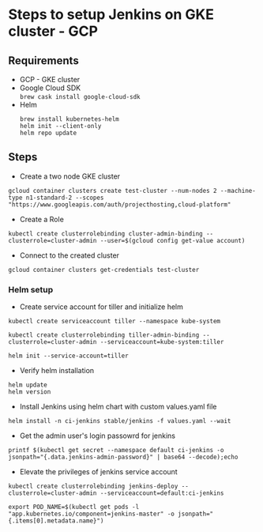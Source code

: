 # Steps to setup Jenkins on GKE cluster - GCP

## Requirements

- GCP - GKE cluster
- Google Cloud SDK  
  `brew cask install google-cloud-sdk`
- Helm
  ```
  brew install kubernetes-helm
  helm init --client-only
  helm repo update
  ```

## Steps

- Create a two node GKE cluster

```
gcloud container clusters create test-cluster --num-nodes 2 --machine-type n1-standard-2 --scopes "https://www.googleapis.com/auth/projecthosting,cloud-platform"
```

- Create a Role

```
kubectl create clusterrolebinding cluster-admin-binding --clusterrole=cluster-admin --user=$(gcloud config get-value account)
```

- Connect to the created cluster

```
gcloud container clusters get-credentials test-cluster

```

### Helm setup

- Create service account for tiller and initialize helm

```
kubectl create serviceaccount tiller --namespace kube-system

kubectl create clusterrolebinding tiller-admin-binding --clusterrole=cluster-admin --serviceaccount=kube-system:tiller

helm init --service-account=tiller
```

- Verify helm installation

```
helm update
helm version
```

- Install Jenkins using helm chart with custom values.yaml file

```
helm install -n ci-jenkins stable/jenkins -f values.yaml --wait
```

- Get the admin user's login passowrd for jenkins

```
printf $(kubectl get secret --namespace default ci-jenkins -o jsonpath="{.data.jenkins-admin-password}" | base64 --decode);echo
```

- Elevate the privileges of jenkins service account

```
kubectl create clusterrolebinding jenkins-deploy --clusterrole=cluster-admin --serviceaccount=default:ci-jenkins

export POD_NAME=$(kubectl get pods -l "app.kubernetes.io/component=jenkins-master" -o jsonpath="{.items[0].metadata.name}")
```
